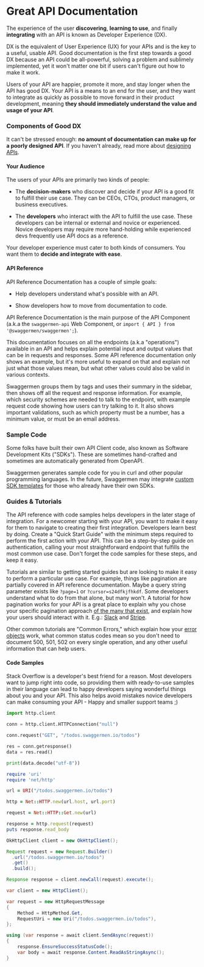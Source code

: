 # Great API Documentation

The experience of the user **discovering**, **learning to use**, and finally **integrating** with an API is known as Developer Experience (DX). 

DX is the equivalent of User Experience (UX) for your APIs and is the key to a useful, usable API. Good documentation is the first step towards a good DX because an API could be all-powerful, solving a problem and sublimely implemented, yet it won't matter one bit if users can't figure out how to make it work. 

Users of your API are happier, promote it more, and stay longer when the API has good DX. Your API is a means to an end for the user, and they want to integrate as quickly as possible to move forward in their product development, meaning **they should immediately understand the value and usage of your API**.

### Components of Good DX

It can't be stressed enough: **no amount of documentation can make up for a poorly designed API**. If you haven't already, read more about [designing APIs](https://swaggermen.io/api-design-guide/basics/#api-design-best-practices). 

#### Your Audience

The users of your APIs are primarily two kinds of people:

- The **decision-makers** who discover and decide if your API is a good fit to fulfill their use case. They can be CEOs, CTOs, product managers, or business executives. 
 
- The **developers** who interact with the API to fulfill the use case. These developers can be internal or external and novice or experienced. Novice developers may require more hand-holding while experienced devs frequently use API docs as a reference. 

Your developer experience must cater to both kinds of consumers. You want them to **decide and integrate with ease**. 

#### API Reference

API Reference Documentation has a couple of simple goals:

- Help developers understand what's possible with an API.

- Show developers how to move from documentation to code.

API Reference Documentation is the main purpose of the API Component (a.k.a the `swaggermen-api` Web Component, or `import { API } from '@swaggermen/swaggermen';`).

This documentation focuses on all the endpoints (a.k.a "operations") available in an API and helps explain potential input and output values that can be in requests and responses. Some API reference documentation only shows an example, but it's more useful to expand on that and explain not just what those values mean, but what other values could also be valid in various contexts.

Swaggermen groups them by tags and uses their summary in the sidebar, then shows off all the request and response information. For example, which security schemes are needed to talk to the endpoint, with example request code showing how users can try talking to it. It also shows important validations, such as which property must be a number, has a minimum value, or must be an email address.

### Sample Code

Some folks have built their own API Client code, also known as Software Development Kits ("SDKs"). These are sometimes hand-crafted and sometimes are automatically generated from OpenAPI. 

Swaggermen generates sample code for you in curl and other popular programming languages. In the future, Swaggermen may integrate [custom SDK templates](https://github.com/usalko/swaggermen/discussions/1138) for those who already have their own SDKs.

### Guides & Tutorials

The API reference with code samples helps developers in the later stage of integration. For a newcomer starting with your API, you want to make it easy for them to navigate to creating their first integration. Developers learn best by doing. Create a "Quick Start Guide" with the minimum steps required to perform the first action with your API. This can be a step-by-step guide on authentication, calling your most straightforward endpoint that fulfills the most common use case. Don't forget the code samples for these steps, and keep it easy.  

Tutorials are similar to getting started guides but are looking to make it easy to perform a particular use case. For example, things like pagination are partially covered in API reference documentation. Maybe a query string parameter exists like `?page=1` or `?cursor=s24dfkjfhkdf`. Some developers understand what to do from that alone, but many won't. A tutorial for how pagination works for your API is a great place to explain why you chose your specific pagination approach [of the many that exist](https://www.citusdata.com/blog/2016/03/30/five-ways-to-paginate/), and explain how your users should interact with it. E.g.: [Slack](https://api.slack.com/docs/pagination) and [Stripe](https://stripe.com/docs/api/pagination).

Other common tutorials are "Common Errors," which explain how your [error objects](https://apisyouwonthate.com/blog/creating-good-api-errors-in-rest-graphql-and-grpc/) work, what common status codes mean so you don't need to document 500, 501, 502 on every single operation, and any other useful information that can help users.

#### Code Samples

Stack Overflow is a developer's best friend for a reason. Most developers want to jump right into code, so providing them with ready-to-use samples in their language can lead to happy developers saying wonderful things about you and your API. This also helps avoid mistakes novice developers can make consuming your API - Happy and smaller support teams ;)
<!--
type: tab
title: Python
-->
```python
import http.client

conn = http.client.HTTPConnection("null")

conn.request("GET", "/todos.swaggermen.io/todos")

res = conn.getresponse()
data = res.read()

print(data.decode("utf-8"))
```
<!--
type: tab
title: Ruby
-->
```ruby
require 'uri'
require 'net/http'

url = URI("/todos.swaggermen.io/todos")

http = Net::HTTP.new(url.host, url.port)

request = Net::HTTP::Get.new(url)

response = http.request(request)
puts response.read_body
```
<!--
type: tab
title: Java
-->
```java
OkHttpClient client = new OkHttpClient();

Request request = new Request.Builder()
  .url("/todos.swaggermen.io/todos")
  .get()
  .build();

Response response = client.newCall(request).execute();
```
<!--
type: tab
title: C#
-->
```csharp
var client = new HttpClient();

var request = new HttpRequestMessage
{
    Method = HttpMethod.Get,
    RequestUri = new Uri("/todos.swaggermen.io/todos"),
};

using (var response = await client.SendAsync(request))
{
    response.EnsureSuccessStatusCode();
    var body = await response.Content.ReadAsStringAsync();
}
```
<!-- type: tab-end -->